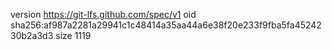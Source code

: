 version https://git-lfs.github.com/spec/v1
oid sha256:af987a2281a29941c1c48414a35aa44a6e38f20e233f9fba5fa4524230b2a3d3
size 1119
